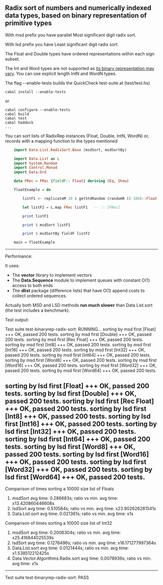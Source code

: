 ## Radix sort of numbers and numerically indexed data types, based on binary representation of primitive types

With msd prefix you have parallel Most significant digit radix sort.

With lsd prefix you have Least significant digit radix sort.

The Float and Double types have ordered representations within each sign subset.

The Int and Word types are not supported as [its binary representation may vary](http://www.haskell.org/ghc/docs/7.2.2/html/libraries/ghc-prim-0.2.0.0/GHC-Prim.html#g:1). You can use explicit length IntN and WordN types.

The flag --enable-tests builds the QuickCheck test-suite at (test/test.hs)

    cabal install --enable-tests

or

    cabal configure --enable-tests
    cabal build
    cabal test
    cabal haddock
    ...

You can sort lists of RadixRep instances (Float, Double, IntN, WordN) or, records with a mapping function to the types mentioned

```haskell
    import Data.List.RadixSort.Base (msdSort, msdSortBy)

    import Data.List as L
    import System.Random
    import Control.Monad
    import Data.Ord

    data FRec = FRec {fieldF:: Float} deriving (Eq, Show)

    floatExample = do

        listF1 <- replicateM 10 $ getStdRandom (randomR ((-100)::Float,100))

        let listF2 = L.map FRec listF1   -- :: [FRec]

        print listF1

        print $ msdSort listF1

        print $ msdSortBy fieldF listF2

    main = floatExample
```
-------------------

Performance:

It uses:

* The __vector__ library to implement vectors
* The __Data.Sequence__ module to implement queues with constant O(1) access to both ends
* The __dlist__ package (difference lists) that have O(1) append costs to collect ordered sequences.

Actually both MSD and LSD methods __run much slower__ than Data.List.sort (the test includes a benchmark).

Test output:

Test suite test-binaryrep-radix-sort: RUNNING...
sorting by msd first [Float]
+++ OK, passed 200 tests.
sorting by msd first [Double]
+++ OK, passed 200 tests.
sorting by msd first [Rec Float]
+++ OK, passed 200 tests.
sorting by msd first [Int8]
+++ OK, passed 200 tests.
sorting by msd first [Int16]
+++ OK, passed 200 tests.
sorting by msd first [Int32]
+++ OK, passed 200 tests.
sorting by msd first [Int64]
+++ OK, passed 200 tests.
sorting by msd first [Word8]
+++ OK, passed 200 tests.
sorting by msd first [Word16]
+++ OK, passed 200 tests.
sorting by msd first [Word32]
+++ OK, passed 200 tests.
sorting by msd first [Word64]
+++ OK, passed 200 tests.


sorting by lsd first [Float]
+++ OK, passed 200 tests.
sorting by lsd first [Double]
+++ OK, passed 200 tests.
sorting by lsd first [Rec Float]
+++ OK, passed 200 tests.
sorting by lsd first [Int8]
+++ OK, passed 200 tests.
sorting by lsd first [Int16]
+++ OK, passed 200 tests.
sorting by lsd first [Int32]
+++ OK, passed 200 tests.
sorting by lsd first [Int64]
+++ OK, passed 200 tests.
sorting by lsd first [Word8]
+++ OK, passed 200 tests.
sorting by lsd first [Word16]
+++ OK, passed 200 tests.
sorting by lsd first [Word32]
+++ OK, passed 200 tests.
sorting by lsd first [Word64]
+++ OK, passed 200 tests.
-------------------

Comparison of times sorting a 10000 size list of Floats

1. msdSort avg time: 0.286683s; ratio vs min. avg time: x13.420860446608s
2. lsdSort avg time: 0.510584s; ratio vs min. avg time: x23.902626281541s
3. Data.List.sort avg time: 0.021361s; ratio vs min. avg time: x1s


Comparison of times sorting a 10000 size list of Int32

1. msdSort avg time: 0.2006304s; ratio vs min. avg time: x25.416844025539s
2. lsdSort avg time: 0.1276496s; ratio vs min. avg time: x16.171277997364s
3. Data.List.sort avg time: 0.0121444s; ratio vs min. avg time: x1.538512212425s
4. Data.Vector.Algorithms.Radix.sort avg time: 0.0078936s; ratio vs min. avg time: x1s
-------------------
Test suite test-binaryrep-radix-sort: PASS
